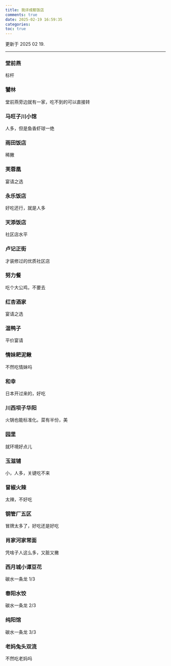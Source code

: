 ```yaml
---
title: 我评成都饭店
comments: true
date: 2025-02-19 16:59:35
categories:
toc: true
---
```


更新于 2025 02 19.

---

### 堂前燕
标杆

### 饕林
堂前燕旁边就有一家，吃不到的可以直接转

### 马旺子川小馆
人多，但是鱼香虾球一绝

### 雨田饭店
稀撇

### 芙蓉凰
宴请之选

### 永乐饭店
好吃还行，就是人多

### 天添饭店
社区店水平

### 卢记正街
才装修过的优质社区店

### 努力餐
吃个大公鸡，不要去

### 红杏酒家
宴请之选

### 温鸭子
平价宴请

### 情妹耙泥鳅
不然吃情妹吗

### 和幸
日本开过来的，好吃

### 川西坝子华阳
火锅也能标准化。菜有半份，美

### 园里
就环境好点儿

### 玉滋铺
小，人多，关键吃不来

### 冒椒火辣
太辣，不好吃

### 钢管厂五区
冒牌太多了，好吃还是好吃

### 肖家河家常面
凭啥子人这么多，又脏又撇

### 西月城小谭豆花
碳水一条龙 1/3

### 春阳水饺
碳水一条龙 2/3

### 纯阳馆
碳水一条龙 3/3

### 老妈兔头双流
不然吃老妈吗
